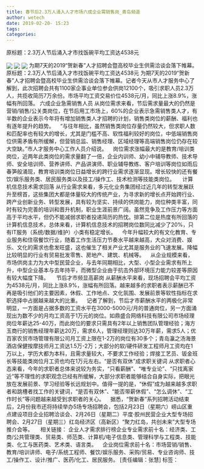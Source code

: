 ```yaml
---
title: 春节后2.3万人涌入人才市场六成企业需销售岗_青岛频道
author: wetech
date: 2019-02-20- 15:23
tags: 
categories: 
---
```

原标题：2.3万人节后涌入才市找饭碗平均工资达4538元
<!-- more -->
                
<img align="center" border="0" src="http://p0.ifengimg.com/a/2019_08/f0796461f582528_size34_w500_h333.jpg" />
                
<img align="center" border="0" src="http://p0.ifengimg.com/a/2019_08/a83a9b31bfbaf81_size25_w500_h333.jpg" />
            
<img align="center" border="0" src="http://p2.ifengimg.com/a/2016/0810/204c433878d5cf9size1_w16_h16.png" />
为期7天的2019“贺新春”人才招聘会暨高校毕业生供需洽谈会落下帷幕。
原标题：2.3万人节后涌入才市找饭碗平均工资达4538元
为期7天的2019“贺新春”人才招聘会暨高校毕业生供需洽谈会落下帷幕。记者今天从市人才服务中心了解到，此次招聘会共有1100家企事业单位参会供岗12100个，吸引求职人员2.3万人，共揽收简历7万余份。市场平均工资交易价位4538元/月，同比上涨8.9%，涨幅有所回落。
六成企业急需销售人员
从岗位需求来看，节后需求量最大的仍然是营销/销售/公关类岗位，在节后用工市场上，60%的企业表示急需销售类人才，有半数的企业表示今年将有增加销售类人才招聘的计划，销售类岗位的薪酬、福利也有逐年提升的趋势。   
“与往年相比，虽然销售类岗位存量仍然较大，但求职人数和匹配率也有较大的增长，尤其是门槛不高、软性福利较好的岗位，中低端销售岗位供需矛盾有所缓解，但营销总监、销售经理、区域经理等高端销售岗位仍存在较大空缺。”市人才服务中心工作人员介绍说。   
岗位需求涨幅最大的是教育/培训类岗位，近两年此类岗位的需求量翻了一倍，企业内训师、幼小中辅导教师、技术导师、安全培训师、营养讲师、产品讲演师、职业辅导教练、客户培训等岗位如雨后春笋般涌现，教育培训类岗位日益增长的跨行业需求逐渐显现。增长较快的还有餐饮/娱乐服务类、居民服务类以及技工/操作工、技术检测等技能类岗位。    
计算机信息技术需求回落
从行业需求来看，多元化业务集团经过近几年的转型发展跃升至榜首，这些集团大都是体量较大的传统产业，为寻求新的增长点开始跨行业、跨产业创新业务、转型发展，具有较为坚实、持续的供岗能力，岗位种类丰富，同时有较为完善的培训和晋升机制，职业生涯前景广阔。虽然竞争及工作压力等方面高于平均水平，但仍不能减弱求职者投递简历的热忱。排第二位是热度有所回落的计算机信息技术，总体来看，计算机信息技术的招聘岗位数同比减少了20%，只有IT服务（系统/数据/维护）小类有稳定增长。 
 
今年升幅较大的有文化教育、专业服务和住宿餐饮行业，随着工作生活压力节奏水平越来越高，大众对消费、娱乐、文化的需求也愈发旺盛，这也催生了相关产业尤其是服务业的飞速发展。降幅比较明显的行业有贸易批发零售、房地产、建筑、机械等。   
从企业规模来看，市场供岗主力为大中型民营企业，与去年同期相比，大型、小型企业需求有所上升，中型企业基本与去年持平，而微型企业由于抗击外部环境压力能力较差等原因有较大幅度下降。    
节后才市频显高薪岗
从薪酬水平来看，现场招聘会平均工资为4538元/月，同比上涨8.9%，涨幅有所回落。越来越多的求职者表示薪酬已不再是吸引他们的主要因素，休假、工作地点、文化氛围、发展前景等软性指标在求职选择中占据越来越大的比重。   
记者了解到，节后才市薪酬水平的两极化非常明显，一方面是占据多数的工资水平在3000-5000元/月的普通岗位，另一方面涌现出为数不少的月均工资高于1万元的岗位。如鼎盛合网络科技有限公司市场经理岗位年薪达25-40万，而此岗位的要求只需具有2年以上销售团队管理经验；海方玉商行的销售经理年薪达20万，需求6人，管理经理则达30万年薪，需求5人；优百家农贸市场管理有限公司月工资上限在1-2万的岗位有30多个；青岛灜之汤海景酒店保健按摩技师月工资达1.5万-2万；大部分的软/硬件研发工程师月工资均在1万以上，学历大都为本科，且需求量较大，不要求工作经验；焊接工艺员、钣金班长等技能类岗位月工资也均在1万元左右。“是否有双休”成求职关键词
从求职者心态来看，今年的求职者总体来说较为务实，“只看薪酬”、“唯专业论”、“只找离家近”等不理性的求职观念已经有所缓解，大部分求职者能够结合自身实际，把眼光放在发展前景、学习经验等长远规划中。值得一提的是，“休假”成为越来越多求职者和跳槽者找工作的关键词，“是否有双休”、“能否带薪休假”、“怎么调休”、“工作时长”等问题越来越受到求职者的关心。   
据悉，“贺新春”系列招聘活动结束后，2月份我市还将持续举办5场专场招聘会，包括2月23日（星期六）崂山区重点建设项目企业招聘洽谈会、2月26日（星期二）平度·胶州民营企业大型专场招聘会、2月27日（星期三）红岛经济区（高新区）“聚力红岛，共创未来”大型专场推介会等。    
相关链接：
企业人才需求排行榜企业专业需求前十名：经济类、工商/公共管理类、贸易类、师范类、计算机/电子信息类、管理科学与工程类、技能类、化工与医药类、艺术类、语言类。   
企业岗位需求前十名：市场营销/销售、教育/培训讲师、电子/系统工程师、餐饮/娱乐服务、采购/贸易、专业咨询师、技工/操作工、设计/推广、医药/化工、居民服务。
[责任编辑：张慧]
标签：
 
 
             
